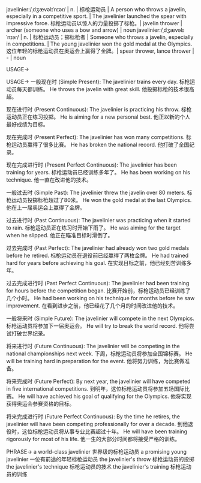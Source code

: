 javelinier:/ˌdʒævəlɪˈnɪər/ | n. | 标枪运动员 | A person who throws a javelin, especially in a competitive sport. |  The javelinier launched the spear with impressive force.  标枪运动员以惊人的力量投掷了标枪。|  javelin thrower |  archer (someone who uses a bow and arrow) | noun
javelinier:/ˌdʒævəlɪˈnɪər/ | n. | 标枪运动员；掷标枪者 | Someone who throws a javelin, especially in competitions. | The young javelinier won the gold medal at the Olympics.  这位年轻的标枪运动员在奥运会上赢得了金牌。| spear thrower, lance thrower |  - | noun

USAGE->

USAGE->
一般现在时 (Simple Present):
The javelinier trains every day. 标枪运动员每天都训练。
He throws the javelin with great skill. 他投掷标枪的技术很高超。

现在进行时 (Present Continuous):
The javelinier is practicing his throw. 标枪运动员正在练习投掷。
He is aiming for a new personal best. 他正以新的个人最好成绩为目标。

现在完成时 (Present Perfect):
The javelinier has won many competitions. 标枪运动员赢得了很多比赛。
He has broken the national record. 他打破了全国纪录。

现在完成进行时 (Present Perfect Continuous):
The javelinier has been training for years. 标枪运动员已经训练多年了。
He has been working on his technique. 他一直在改进他的技术。

一般过去时 (Simple Past):
The javelinier threw the javelin over 80 meters. 标枪运动员投掷标枪超过了80米。
He won the gold medal at the last Olympics. 他在上一届奥运会上赢得了金牌。

过去进行时 (Past Continuous):
The javelinier was practicing when it started to rain. 标枪运动员正在练习时开始下雨了。
He was aiming for the target when he slipped. 他正在瞄准目标时滑倒了。

过去完成时 (Past Perfect):
The javelinier had already won two gold medals before he retired.  标枪运动员在退役前已经赢得了两枚金牌。
He had trained hard for years before achieving his goal. 在实现目标之前，他已经刻苦训练多年。

过去完成进行时 (Past Perfect Continuous):
The javelinier had been training for hours before the competition began. 比赛开始前，标枪运动员已经训练了几个小时。
He had been working on his technique for months before he saw improvement. 在看到进步之前，他已经花了几个月的时间改进他的技术。

一般将来时 (Simple Future):
The javelinier will compete in the next Olympics.  标枪运动员将参加下一届奥运会。
He will try to break the world record. 他将尝试打破世界纪录。

将来进行时 (Future Continuous):
The javelinier will be competing in the national championships next week. 下周，标枪运动员将参加全国锦标赛。
He will be training hard in preparation for the event. 他将努力训练，为比赛做准备。

将来完成时 (Future Perfect):
By next year, the javelinier will have competed in five international competitions. 到明年，这位标枪运动员将参加五场国际比赛。
He will have achieved his goal of qualifying for the Olympics. 他将实现获得奥运会参赛资格的目标。

将来完成进行时 (Future Perfect Continuous):
By the time he retires, the javelinier will have been competing professionally for over a decade. 到他退役时，这位标枪运动员将从事专业比赛超过十年。
He will have been training rigorously for most of his life. 他一生的大部分时间都将接受严格的训练。


PHRASE->
a world-class javelinier 世界级的标枪运动员
a promising young javelinier  一位有前途的年轻标枪运动员
the javelinier's throw 标枪运动员的投掷
the javelinier's technique 标枪运动员的技术
the javelinier's training 标枪运动员的训练
